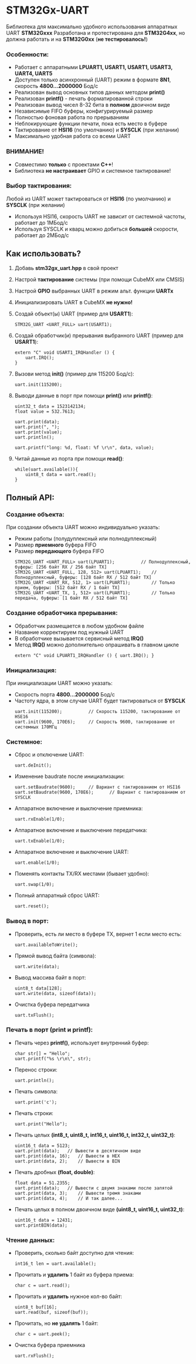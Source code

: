 # STM32Gx-UART
Библиотека для максимально удобного использования аппаратных UART **STM32Gxxx**
Разработана и протестирована для **STM32G4xx**, но должна работать и на **STM32G0xx** (**не тестировалось!**)
### Особенности:
- Работает с аппаратными **LPUART1, USART1, USART1, USART3, UART4, UART5**
- Доступен только асинхронный (UART) режим в формате **8N1**, скорость **4800...2000000** Бод/с
- Реализован вывод основных типов данных методом **print()**
- Реализован **printf()** - печать форматированной строки
- Реализован вывод чисел 8-32 бита в **полном** двоичном виде 
- Независимые FIFO буферы, конфигурируемый размер 
- Полностью фоновая работа по прерываниям
- Неблокирующие функции печати, пока есть место в буфере
- Тактирование от **HSI16** (по умолчанию) и **SYSCLK** (при желании)
- Максимально удобная работа со всеми UART

### ВНИМАНИЕ!
- Совместимо **только** с проектами **C++**! 
- Библиотека **не настраивает** GPIO и системное тактирование!

### Выбор тактирования:
Любой из UART может тактироваться от **HSI16** (по умолчанию) и **SYSCLK** (при желании)
- Используя HSI16, скорость UART не зависит от системной частоты, работает до 1МБод/с
- Используя SYSCLK и кварц можно добиться **большей** скорости, работает до 2МБод/с 

## Как использовать?
1. Добавь **stm32gx_uart.hpp** в свой проект 
2. Настрой **тактирование** системы (при помощи CubeMX или CMSIS)
3. Настрой **GPIO** выбранных UART в режим альт. функции **UARTx**
4. Инициализировать UART в CubeMX **не нужно!**
5. Создай объект(ы) UART (пример для **USART1**):
	```
    STM32G_UART <UART_FULL> uart(USART1);	
    ``` 
6. Создай обработчик(и) прерывания выбранного UART (пример для **USART1**):
	```
    extern "C" void USART1_IRQHandler () {
		uart.IRQ();
	}
    ``` 
7. Вызови метод **init()** (пример для 115200 Бод/с):
	```
    uart.init(115200); 
    ``` 
8. Выводи данные в порт при помощи **print()** или **printf()**:
	```
	uint32_t data = 1523142134;
	float value = 532.7613;
	
	uart.print(data); 
	uart.print(", ");
	uart.print(value);
	uart.println();
	
	uart.printf("long: %d, float: %f \r\n", data, value); 
    ```

9. Читай данные из порта при помощи **read()**:
	```
	while(uart.available()){
		uint8_t data = uart.read();
	}	
    ```
## Полный API:
### Создание объекта:
При создании объекта UART можно индивидуально указать:
- Режим работы (полудуплексный или полнодуплексный)
- Размер **приемного** буфера FIFO 
- Размер **передающего** буфера FIFO
	```
	STM32G_UART <UART_FULL> uart(LPUART1);			// Полнодуплексный, буферы: [256 байт RX / 256 байт TX]
	STM32G_UART <UART_FULL, 128, 512> uart(LPUART1);	// Полнодуплексный, буферы: [128 байт RX / 512 байт TX]
	STM32G_UART <UART_RX, 512, 1> uart(LPUART1);		// Только прием, буферы: [512 байт RX / 1 байт TX]
	STM32G_UART <UART_TX, 1, 512> uart(LPUART1);		// Только передача, буферы: [1 байт RX / 512 байт TX]
    ```
### Создание обработчика прерывания:
- Обработчик размещается в любом удобном файле
- Название корректируем под нужный UART
- В обработчике вызывается сервисный метод **IRQ()**
- Метод **IRQ()** можно дополнительно опрашивать в главном цикле
	```
	extern "C" void LPUART1_IRQHandler () { uart.IRQ(); }
    ```
### Инициализация:
При инициализации UART можно указать:
- Скорость порта **4800...2000000** Бод/с
- Частоту ядра, в этом случае UART будет тактироваться от **SYSCLK**
	```
	uart.init(115200);			// Скорость 115200, тактирование от HSE16
	uart.init(9600, 170E6);		// Скорость 9600, тактирование от системных 170МГц
    ```
### Системное:
- Сброс и отключение UART:	
	```
	uart.deInit();
    ```
- Изменение baudrate после инициализации:
	```
	uart.setBaudrate(9600);		// Вариант с тактированием от HSI16
	uart.setBaudrate(9600, 170E6);		// Вариант с тактированием от SYSCLK
    ```	
- Аппаратное включение и выключение приемника:
	```
	uart.rxEnable(1/0);	
    ```	
- Аппаратное включение и выключение передатчика:
	```
	uart.txEnable(1/0);	
    ```	
- Аппаратное включение и выключение UART:
	```
	uart.enable(1/0);	
    ```	
- Поменять контакты TX/RX местами (бывает удобно):
	```
	uart.swap(1/0);
    ```
- Полный аппаратный сброс UART:
	```
	uart.reset();
    ```
### Вывод в порт:
- Проверить, есть ли место в буфере TX, вернет 1 если место есть:
	```
	uart.availableToWrite();
    ```
- Прямой вывод байта (символа):
	```
	uart.write(data);
    ```
- Вывод массива байт в порт:
	```
	uint8_t data[128];
	uart.write(data, sizeof(data));
    ```
- Очистка буфера передатчика
	```
	uart.txFlush();
    ```
### Печать в порт (print и printf):
- Печать через **printf()**, использует внутренний буфер:
	```
	char str[] = "Hello";
	uart.printf("%s \r\n\", str);
    ```
- Перенос строки:
	```
	uart.println();
    ```
- Печать символа:
	```
	uart.print('c');
    ```
- Печать строки:
	```
	uart.print("Hello");
    ```
- Печать целых **(int8_t, uint8_t, int16_t, uint16_t, int32_t, uint32_t)**:
	```
	uint16_t data = 5123;
	uart.print(data);	// Вывести в десятичном виде
	uart.print(data, 16);	// Вывести в HEX 
	uart.print(data, 2);	// Вывести в BIN  
    ```
- Печать дробных **(float, double)**:
	```
	float data = 51.2355;
	uart.print(data);	// Вывести с двумя знаками после запятой
	uart.print(data, 3);	// Вывести тремя знаками
	uart.print(data, 4);	// И так далее... 
    ```
- Печать целых в полном двоичном виде **(uint8_t, uint16_t, uint32_t)**:
	```
	uint16_t data = 12431;
	uart.printBIN(data);
    ```
### Чтение данных:
- Проверить, сколько байт доступно для чтения:
	```
	int16_t len = uart.available();
    ```
- Прочитать и **удалить** 1 байт из буфера приема:
	```
	char c = uart.read();
    ```
- Прочитать и **удалить** нужное кол-во байт:
	```
	uint8_t buf[16];
	uart.read(buf, sizeof(buf));
    ```
- Прочитать, но **не удалять** 1 байт:
	```
	char c = uart.peek();
    ```
- Очистка буфера приемника
	```
	uart.rxFlush();
    ```	
	

